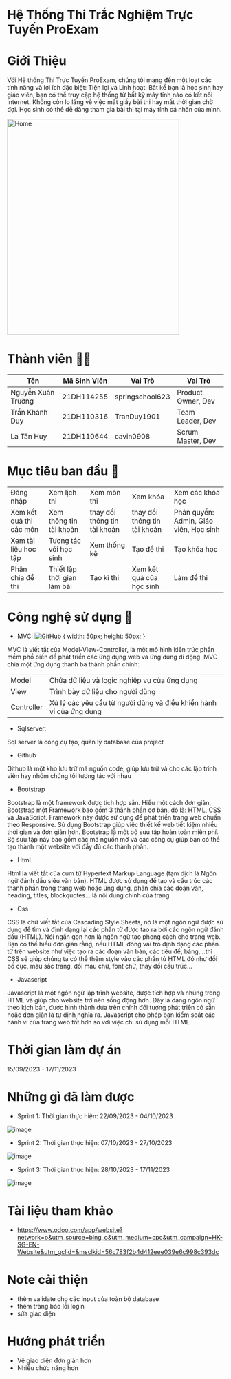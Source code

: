# Hệ Thống Thi Trắc Nghiệm Trực Tuyến ProExam
# Giới Thiệu
Với Hệ thống Thi Trực Tuyến ProExam, chúng tôi mang đến một loạt các tính năng và lợi ích đặc biệt: Tiện lợi và Linh hoạt: Bất kể bạn là học sinh hay giáo viên, bạn có thể truy cập hệ thống từ bất kỳ máy tính nào có kết nối internet. Không còn lo lắng về việc mất giấy bài thi hay mất thời gian chờ đợi. Học sinh có thể dễ dàng tham gia bài thi tại máy tính cá nhân của mình.

<img width="400" height="500" alt="Home" src="https://github.com/cavin0908/Nhom5_HeThongThiTracNghiemOnline_T6_Ca2/assets/130212092/358c7f57-0ab9-4bb4-af51-f3c0d692f93a">

# Thành viên 👨‍💻
| Tên | Mã Sinh Viên | Vai Trò | Vai Trò |
|---|---|---|---|
| Nguyễn Xuân Trường | 21DH114255 | springschool623 | Product Owner, Dev |
| Trần Khánh Duy | 21DH110316 | TranDuy1901 | Team Leader, Dev |  
| La Tấn Huy | 21DH110644 | cavin0908 | Scrum Master, Dev |

# Mục tiêu ban đầu 🎯
| | | | | |
|---|---|---|---|---|
| Đăng nhập | Xem lịch thi | Xem môn thi | Xem khóa | Xem các khóa học |
| Xem kết quả thi các môn | Xem thông tin tài khoản | thay đổi thông tin tài khoản | thay đổi thông tin tài khoản | Phân quyền: Admin, Giáo viên, Học sinh |
| Xem tài liệu học tập | Tương tác với học sinh | Xem thống kê | Tạo đề thi | Tạo khóa học |
| Phân chia đề thi | Thiết lập thời gian làm bài | Tạo kì thi | Xem kết quả của học sinh | Làm đề thi |

# Công nghệ sử dụng 💾
- MVC:
[![GitHub](https://github.githubassets.com/favicon.ico)](https://github.com/) {
  width: 50px;
  height: 50px;
}


MVC là viết tắt của Model-View-Controller, là một mô hình kiến trúc phần mềm phổ biến để phát triển các ứng dụng web và ứng dụng di động. MVC chia một ứng dụng thành ba thành phần chính:

| | |
|---|---|
| Model | Chứa dữ liệu và logic nghiệp vụ của ứng dụng |
| View | Trình bày dữ liệu cho người dùng |
| Controller | Xử lý các yêu cầu từ người dùng và điều khiển hành vi của ứng dụng |

- Sqlserver:

Sql server là công cụ tạo, quản lý database của project
- Github

Github là một kho lưu trữ mã nguồn code, giúp lưu trữ và cho các lập trình viên hay nhóm chúng tôi tương tác với nhau 

- Bootstrap

Bootstrap là một framework được tích hợp sẵn. Hiểu một cách đơn giản, Bootstrap một Framework bao gồm 3 thành phần cơ bản, đó là: HTML, CSS và JavaScript. Framework này được sử dụng để phát triển trang web chuẩn theo Responsive. Sử dụng Bootstrap giúp việc thiết kế web tiết kiệm nhiều thời gian và đơn giản hơn. Bootstrap là một bộ sưu tập hoàn toàn miễn phí. Bộ sưu tập này bao gồm các mã nguồn mở và các công cụ giúp bạn có thể tạo thành một website với đầy đủ các thành phần.

- Html

Html là viết tắt của cụm từ Hypertext Markup Language (tạm dịch là Ngôn ngữ đánh dấu siêu văn bản). HTML được sử dụng để tạo và cấu trúc các thành phần trong trang web hoặc ứng dụng, phân chia các đoạn văn, heading, titles, blockquotes… là nội dung chính của trang

- Css

CSS là chữ viết tắt của Cascading Style Sheets, nó là một ngôn ngữ được sử dụng để tìm và định dạng lại các phần tử được tạo ra bởi các ngôn ngữ đánh dấu (HTML). Nói ngắn gọn hơn là ngôn ngữ tạo phong cách cho trang web. Bạn có thể hiểu đơn giản rằng, nếu HTML đóng vai trò định dạng các phần tử trên website như việc tạo ra các đoạn văn bản, các tiêu đề, bảng,…thì CSS sẽ giúp chúng ta có thể thêm style vào các phần tử HTML đó như đổi bố cục, màu sắc trang, đổi màu chữ, font chữ, thay đổi cấu trúc…
  
- Javascript

Javascript là một ngôn ngữ lập trình website, được tích hợp và nhúng trong HTML và giúp cho website trở nên sống động hơn. Đây là dạng ngôn ngữ theo kịch bản, được hình thành dựa trên chính đối tượng phát triển có sẵn hoặc đơn giản là tự định nghĩa ra. Javascript cho phép bạn kiểm soát các hành vi của trang web tốt hơn so với việc chỉ sử dụng mỗi HTML

# Thời gian làm dự án
15/09/2023 - 17/11/2023

# Những gì đã làm được
- Sprint 1:
Thời gian thực hiện: 22/09/2023 - 04/10/2023

![image](https://github.com/cavin0908/Nhom5_HeThongThiTracNghiemOnline_T6_Ca2/assets/130212092/18aad7a7-1d3d-4fe0-9907-bc379a49a917)

- Sprint 2:
Thời gian thực hiện: 07/10/2023 - 27/10/2023

![image](https://github.com/cavin0908/Nhom5_HeThongThiTracNghiemOnline_T6_Ca2/assets/130212092/523a5747-0425-4456-b973-1ba278d4702d)

- Sprint 3:
Thời gian thực hiện: 28/10/2023 - 17/11/2023

![image](https://github.com/cavin0908/Nhom5_HeThongThiTracNghiemOnline_T6_Ca2/assets/130212092/3ae2d635-e169-41d0-964b-b82929a620ba)

# Tài liệu tham khảo
- https://www.odoo.com/app/website?network=o&utm_source=bing_o&utm_medium=cpc&utm_campaign=HK-SG-EN-Website&utm_gclid=&msclkid=56c783f2b4d412eee039e6c998c393dc

# Note cải thiện
- thêm validate cho các input của toàn bộ database
- thêm trang báo lỗi login
- sửa giao diện

# Hướng phát triển
- Vẽ giao diện đơn giản hơn
- Nhiều chức năng hơn
  
